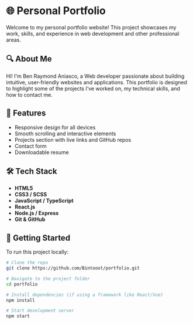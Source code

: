 # 🌐 Personal Portfolio

Welcome to my personal portfolio website! This project showcases my work, skills, and experience in web development and other professional areas.

## 🔍 About Me

Hi! I'm Ben Raymond Aniasco, a Web developer passionate about building intuitive, user-friendly websites and applications. This portfolio is designed to highlight some of the projects I’ve worked on, my technical skills, and how to contact me.

## 📁 Features

- Responsive design for all devices
- Smooth scrolling and interactive elements
- Projects section with live links and GitHub repos
- Contact form
- Downloadable resume

## 🛠 Tech Stack

- **HTML5**
- **CSS3 / SCSS**
- **JavaScript / TypeScript**
- **React.js** 
- **Node.js / Express**
- **Git & GitHub**

## 🚀 Getting Started

To run this project locally:

```bash
# Clone the repo
git clone https://github.com/Bintooot/portfolio.git

# Navigate to the project folder
cd portfolio

# Install dependencies (if using a framework like React/Vue)
npm install

# Start development server
npm start
